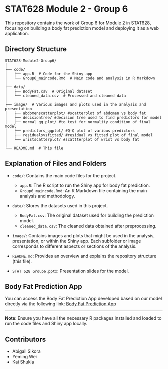 
# STAT628 Module 2 - Group 6

This repository contains the work of Group 6 for Module 2 in STAT628, focusing on building a body fat prediction model and deploying it as a web application.

## Directory Structure

```
STAT628-Module2-Group6/
│
├── code/ 
│   ├── app.R  # Code for the Shiny app
│   └── Group6_maincode.Rmd  # Main code and analysis in R Markdown
│
├── data/ 
│   ├── BodyFat.csv  # Original dataset
│   └── cleaned_data.csv  # Processed and cleaned data
│
├── image/  # Various images and plots used in the analysis and presentation
│   ├── abdomenscatterplot/ #scatterplot of abdomen vs body fat
│   ├── decisiontree/ #decision tree used to find predictors for model
│   ├── normal qq plot/ #to test for normality condition of final model
│   ├── predictors_qqplot/ #Q-Q plot of various predictors
│   ├── residualsvsfitted/ #residual vs fitted plot of final model
│   └── wristscatterplot/ #scattterplot of wrist vs body fat
│
└── README.md  # This file
```

## Explanation of Files and Folders

- `code/`: Contains the main code files for the project.
    - `app.R`: The R script to run the Shiny app for body fat prediction.
    - `Group6_maincode.Rmd`: An R Markdown file containing the main analysis and methodology.

- `data/`: Stores the datasets used in this project.
    - `BodyFat.csv`: The original dataset used for building the prediction model.
    - `cleaned_data.csv`: The cleaned data obtained after preprocessing.

- `image/`: Contains images and plots that might be used in the analysis, presentation, or within the Shiny app. Each subfolder or image corresponds to different aspects or sections of the analysis.

- `README.md`: Provides an overview and explains the repository structure (this file).

- `STAT 628 Group6.pptx`: Presentation slides for the model.

## Body Fat Prediction App

You can access the Body Fat Prediction App developed based on our model directly via the following link:
[Body Fat Prediction App](https://bodyfatprediction.shinyapps.io/bodyfatprediction/)

---

**Note**: Ensure you have all the necessary R packages installed and loaded to run the code files and Shiny app locally.

## Contributors

- Abigail Sikora
- Yeming Wei
- Kai Shukla
